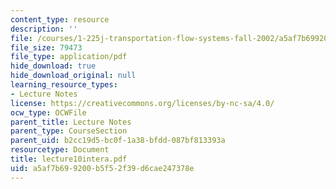 ```yaml
---
content_type: resource
description: ''
file: /courses/1-225j-transportation-flow-systems-fall-2002/a5af7b699200b5f52f39d6cae247378e_lecture10intera.pdf
file_size: 79473
file_type: application/pdf
hide_download: true
hide_download_original: null
learning_resource_types:
- Lecture Notes
license: https://creativecommons.org/licenses/by-nc-sa/4.0/
ocw_type: OCWFile
parent_title: Lecture Notes
parent_type: CourseSection
parent_uid: b2cc19d5-bc0f-1a38-bfdd-087bf813393a
resourcetype: Document
title: lecture10intera.pdf
uid: a5af7b69-9200-b5f5-2f39-d6cae247378e
---
```

